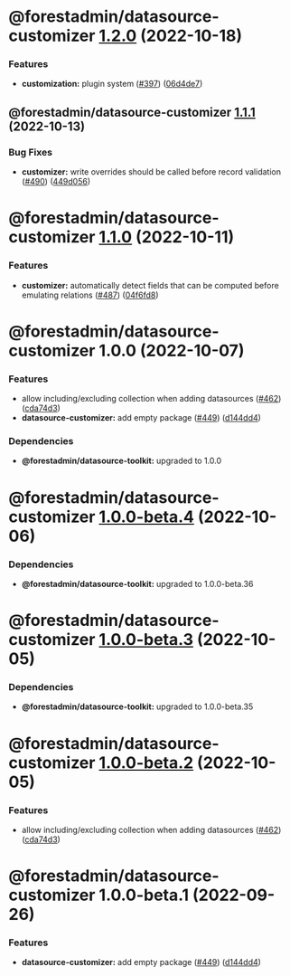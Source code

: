 # @forestadmin/datasource-customizer [1.2.0](https://github.com/ForestAdmin/agent-nodejs/compare/@forestadmin/datasource-customizer@1.1.1...@forestadmin/datasource-customizer@1.2.0) (2022-10-18)


### Features

* **customization:** plugin system ([#397](https://github.com/ForestAdmin/agent-nodejs/issues/397)) ([06d4de7](https://github.com/ForestAdmin/agent-nodejs/commit/06d4de76a42233511a1741cb9a77c6f36d13c249))

## @forestadmin/datasource-customizer [1.1.1](https://github.com/ForestAdmin/agent-nodejs/compare/@forestadmin/datasource-customizer@1.1.0...@forestadmin/datasource-customizer@1.1.1) (2022-10-13)


### Bug Fixes

* **customizer:** write overrides should be called before record validation ([#490](https://github.com/ForestAdmin/agent-nodejs/issues/490)) ([449d056](https://github.com/ForestAdmin/agent-nodejs/commit/449d056c2be866f4f8d90c691b6b6e4e377a7db6))

# @forestadmin/datasource-customizer [1.1.0](https://github.com/ForestAdmin/agent-nodejs/compare/@forestadmin/datasource-customizer@1.0.0...@forestadmin/datasource-customizer@1.1.0) (2022-10-11)


### Features

* **customizer:** automatically detect fields that can be computed before emulating relations ([#487](https://github.com/ForestAdmin/agent-nodejs/issues/487)) ([04f6fd8](https://github.com/ForestAdmin/agent-nodejs/commit/04f6fd84073b629f5576e3e46b58434e9fb08c26))

# @forestadmin/datasource-customizer 1.0.0 (2022-10-07)


### Features

* allow including/excluding collection when adding datasources ([#462](https://github.com/ForestAdmin/agent-nodejs/issues/462)) ([cda74d3](https://github.com/ForestAdmin/agent-nodejs/commit/cda74d3d34e8ca04db65f467a9bce41294ebd991))
* **datasource-customizer:** add empty package ([#449](https://github.com/ForestAdmin/agent-nodejs/issues/449)) ([d144dd4](https://github.com/ForestAdmin/agent-nodejs/commit/d144dd46f7e7f3177d2a552b35c54f31a8995989))





### Dependencies

* **@forestadmin/datasource-toolkit:** upgraded to 1.0.0

# @forestadmin/datasource-customizer [1.0.0-beta.4](https://github.com/ForestAdmin/agent-nodejs/compare/@forestadmin/datasource-customizer@1.0.0-beta.3...@forestadmin/datasource-customizer@1.0.0-beta.4) (2022-10-06)





### Dependencies

* **@forestadmin/datasource-toolkit:** upgraded to 1.0.0-beta.36

# @forestadmin/datasource-customizer [1.0.0-beta.3](https://github.com/ForestAdmin/agent-nodejs/compare/@forestadmin/datasource-customizer@1.0.0-beta.2...@forestadmin/datasource-customizer@1.0.0-beta.3) (2022-10-05)





### Dependencies

* **@forestadmin/datasource-toolkit:** upgraded to 1.0.0-beta.35

# @forestadmin/datasource-customizer [1.0.0-beta.2](https://github.com/ForestAdmin/agent-nodejs/compare/@forestadmin/datasource-customizer@1.0.0-beta.1...@forestadmin/datasource-customizer@1.0.0-beta.2) (2022-10-05)


### Features

* allow including/excluding collection when adding datasources ([#462](https://github.com/ForestAdmin/agent-nodejs/issues/462)) ([cda74d3](https://github.com/ForestAdmin/agent-nodejs/commit/cda74d3d34e8ca04db65f467a9bce41294ebd991))

# @forestadmin/datasource-customizer 1.0.0-beta.1 (2022-09-26)


### Features

* **datasource-customizer:** add empty package ([#449](https://github.com/ForestAdmin/agent-nodejs/issues/449)) ([d144dd4](https://github.com/ForestAdmin/agent-nodejs/commit/d144dd46f7e7f3177d2a552b35c54f31a8995989))

